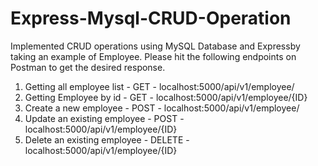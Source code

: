 # Express-Mysql-CRUD-Operation
 Implemented CRUD operations using MySQL Database and Expressby taking an example of Employee. Please hit the following endpoints on Postman to get the desired response.
 
 1. Getting all employee list -  GET - localhost:5000/api/v1/employee/
 2. Getting Employee by id - GET - localhost:5000/api/v1/employee/{ID}
 3. Create a new employee - POST - localhost:5000/api/v1/employee/
 4. Update an existing employee - POST - localhost:5000/api/v1/employee/{ID}
 5. Delete an existing employee - DELETE - localhost:5000/api/v1/employee/{ID}
